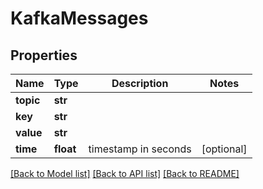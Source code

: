 # KafkaMessages

## Properties
Name | Type | Description | Notes
------------ | ------------- | ------------- | -------------
**topic** | **str** |  | 
**key** | **str** |  | 
**value** | **str** |  | 
**time** | **float** | timestamp in seconds | [optional] 

[[Back to Model list]](../README.md#documentation-for-models) [[Back to API list]](../README.md#documentation-for-api-endpoints) [[Back to README]](../README.md)


